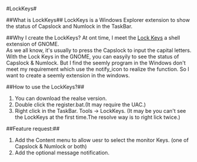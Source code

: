 #LockKeys#

##What is LockKeys##
LockKeys is a Windows Explorer extension to show the status of Capslock and Numlock in the TaskBar.

##Why I create the LockKeys?
At ont time, I meet the [Lock Keys](https://extensions.gnome.org/extension/36/lock-keys/) a shell extension of GNOME.  
As we all know, it's usually to press the Capslock to input the capital letters.  
With the Lock Keys in the GNOME, you can easyily to see the status of Capslock & Numlock.
But I find the seemly program in the Windows don't meet my requirement which use the notify_icon to realize the function.
So I want to create a seemly extension in the windows.

##How to use the LockKeys?##
1. You can download the realse version.
2. Double click the register.bat.(It may require the UAC.)
3. Right click in the TaskBar. Tools -> LockKeys. (It may be you can't see the LockKeys at the first time.The resolve way is to right lick twice.)

##Feature request:##
1. Add the Content menu to allow uesr to select the monitor Keys. (one of Capslock & Numlock or both)
2. Add the optional message notification. 